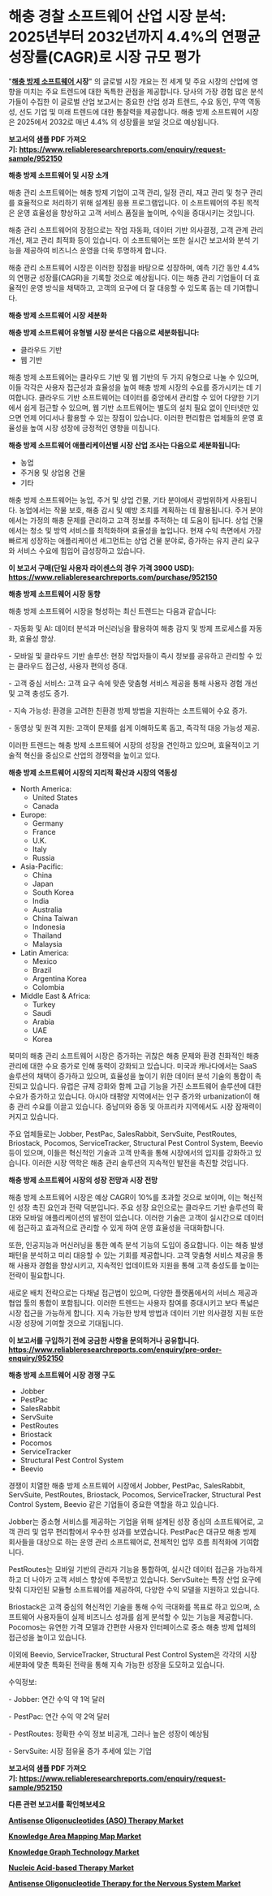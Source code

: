 <p><h1>해충 경찰 소프트웨어 산업 시장 분석: 2025년부터 2032년까지 4.4%의 연평균 성장률(CAGR)로 시장 규모 평가</h1></p><p>"<strong><a href="https://www.reliableresearchreports.com/pest-control-software-r952150?utm_campaign=106&utm_medium=7&utm_source=Github&utm_content=ia&utm_term=14032025&utm_id=pest-control-software">해충 방제 소프트웨어&nbsp;</a></strong><strong>시장</strong>" 의 글로벌 시장 개요는 전 세계 및 주요 시장의 산업에 영향을 미치는 주요 트렌드에 대한 독특한 관점을 제공합니다. 당사의 가장 경험 많은 분석가들이 수집한 이 글로벌 산업 보고서는 중요한 산업 성과 트렌드, 수요 동인, 무역 역동성, 선도 기업 및 미래 트렌드에 대한 통찰력을 제공합니다. 해충 방제 소프트웨어 시장은 2025에서 2032로 매년 4.4% 의 성장률을 보일 것으로 예상됩니다.&nbsp;</p>
<p><strong>보고서의 샘플 PDF 가져오기:&nbsp;<a href="https://www.reliableresearchreports.com/enquiry/request-sample/952150?utm_campaign=106&utm_medium=7&utm_source=Github&utm_content=ia&utm_term=14032025&utm_id=pest-control-software">https://www.reliableresearchreports.com/enquiry/request-sample/952150</a></strong></p>
<p><strong>해충 방제 소프트웨어 및 시장 소개</strong></p>
<p><p>해충 관리 소프트웨어는 해충 방제 기업이 고객 관리, 일정 관리, 재고 관리 및 청구 관리를 효율적으로 처리하기 위해 설계된 응용 프로그램입니다. 이 소프트웨어의 주된 목적은 운영 효율성을 향상하고 고객 서비스 품질을 높이며, 수익을 증대시키는 것입니다. </p><p>해충 관리 소프트웨어의 장점으로는 작업 자동화, 데이터 기반 의사결정, 고객 관계 관리 개선, 재고 관리 최적화 등이 있습니다. 이 소프트웨어는 또한 실시간 보고서와 분석 기능을 제공하여 비즈니스 운영을 더욱 투명하게 합니다. </p><p>해충 관리 소프트웨어 시장은 이러한 장점을 바탕으로 성장하며, 예측 기간 동안 4.4%의 연평균 성장률(CAGR)을 기록할 것으로 예상됩니다. 이는 해충 관리 기업들이 더 효율적인 운영 방식을 채택하고, 고객의 요구에 더 잘 대응할 수 있도록 돕는 데 기여합니다.</p></p>
<p><strong>해충 방제 소프트웨어 시장 세분화</strong></p>
<p><strong>해충 방제 소프트웨어 유형별 시장 분석은 다음으로 세분화됩니다:</strong></p>
<p><ul><li>클라우드 기반</li><li>웹 기반</li></ul></p>
<p><p>해충 방제 소프트웨어는 클라우드 기반 및 웹 기반의 두 가지 유형으로 나눌 수 있으며, 이들 각각은 사용자 접근성과 효율성을 높여 해충 방제 시장의 수요를 증가시키는 데 기여합니다. 클라우드 기반 소프트웨어는 데이터를 중앙에서 관리할 수 있어 다양한 기기에서 쉽게 접근할 수 있으며, 웹 기반 소프트웨어는 별도의 설치 필요 없이 인터넷만 있으면 언제 어디서나 활용할 수 있는 장점이 있습니다. 이러한 편리함은 업체들의 운영 효율성을 높여 시장 성장에 긍정적인 영향을 미칩니다.</p></p>
<p><strong>해충 방제 소프트웨어 애플리케이션별 시장 산업 조사는 다음으로 세분화됩니다:</strong></p>
<p><ul><li>농업</li><li>주거용 및 상업용 건물</li><li>기타</li></ul></p>
<p><p>해충 방제 소프트웨어는 농업, 주거 및 상업 건물, 기타 분야에서 광범위하게 사용됩니다. 농업에서는 작물 보호, 해충 감시 및 예방 조치를 계획하는 데 활용됩니다. 주거 분야에서는 가정의 해충 문제를 관리하고 고객 정보를 추적하는 데 도움이 됩니다. 상업 건물에서는 청소 및 방역 서비스를 최적화하며 효율성을 높입니다. 현재 수익 측면에서 가장 빠르게 성장하는 애플리케이션 세그먼트는 상업 건물 분야로, 증가하는 유지 관리 요구와 서비스 수요에 힘입어 급성장하고 있습니다.</p></p>
<p><strong>이 보고서 구매(단일 사용자 라이센스의 경우 가격 3900 USD): <a href="https://www.reliableresearchreports.com/purchase/952150?utm_campaign=106&utm_medium=7&utm_source=Github&utm_content=ia&utm_term=14032025&utm_id=pest-control-software">https://www.reliableresearchreports.com/purchase/952150</a></strong></p>
<p><strong>해충 방제 소프트웨어 시장 동향</strong></p>
<p><p>해충 방제 소프트웨어 시장을 형성하는 최신 트렌드는 다음과 같습니다:</p><p>- 자동화 및 AI: 데이터 분석과 머신러닝을 활용하여 해충 감지 및 방제 프로세스를 자동화, 효율성 향상.</p><p>- 모바일 및 클라우드 기반 솔루션: 현장 작업자들이 즉시 정보를 공유하고 관리할 수 있는 클라우드 접근성, 사용자 편의성 증대.</p><p>- 고객 중심 서비스: 고객 요구 속에 맞춘 맞춤형 서비스 제공을 통해 사용자 경험 개선 및 고객 충성도 증가.</p><p>- 지속 가능성: 환경을 고려한 친환경 방제 방법을 지원하는 소프트웨어 수요 증가.</p><p>- 동영상 및 원격 지원: 고객이 문제를 쉽게 이해하도록 돕고, 즉각적 대응 가능성 제공.</p><p>이러한 트렌드는 해충 방제 소프트웨어 시장의 성장을 견인하고 있으며, 효율적이고 기술적 혁신을 중심으로 산업의 경쟁력을 높이고 있다.</p></p>
<p><strong>해충 방제 소프트웨어 시장의 지리적 확산과 시장의 역동성</strong></p>
<p><ul>
    <li>
        North America:
        <ul>
            <li>United States</li>
            <li>Canada</li>
        </ul>
    </li>
    <li>
        Europe:
        <ul>
            <li>Germany</li>
            <li>France</li>
            <li>U.K.</li>
            <li>Italy</li>
            <li>Russia</li>
        </ul>
    </li>
    <li>
        Asia-Pacific:
        <ul>
            <li>China</li>
            <li>Japan</li>
            <li>South Korea</li>
            <li>India</li>
            <li>Australia</li>
            <li>China Taiwan</li>
            <li>Indonesia</li>
            <li>Thailand</li>
            <li>Malaysia</li>
        </ul>
    </li>
    <li>
        Latin America:
        <ul>
            <li>Mexico</li>
            <li>Brazil</li>
            <li>Argentina Korea</li>
            <li>Colombia</li>
        </ul>
    </li>
    <li>
        Middle East & Africa:
        <ul>
            <li>Turkey</li>
            <li>Saudi</li>
            <li>Arabia</li>
            <li>UAE</li>
            <li>Korea</li>
        </ul>
    </li>
    </ul></p>
<p><p>북미의 해충 관리 소프트웨어 시장은 증가하는 귀찮은 해충 문제와 환경 친화적인 해충 관리에 대한 수요 증가로 인해 동력이 강화되고 있습니다. 미국과 캐나다에서는 SaaS 솔루션의 채택이 증가하고 있으며, 효율성을 높이기 위한 데이터 분석 기술의 통합이 촉진되고 있습니다. 유럽은 규제 강화와 함께 고급 기능을 가진 소프트웨어 솔루션에 대한 수요가 증가하고 있습니다. 아시아 태평양 지역에서는 인구 증가와 urbanization이 해충 관리 수요를 이끌고 있습니다. 중남미와 중동 및 아프리카 지역에서도 시장 잠재력이 커지고 있습니다. </p><p>주요 업체들로는 Jobber, PestPac, SalesRabbit, ServSuite, PestRoutes, Briostack, Pocomos, ServiceTracker, Structural Pest Control System, Beevio 등이 있으며, 이들은 혁신적인 기술과 고객 만족을 통해 시장에서의 입지를 강화하고 있습니다. 이러한 시장 역학은 해충 관리 솔루션의 지속적인 발전을 촉진할 것입니다.</p></p>
<p><strong>해충 방제 소프트웨어 시장의 성장 전망과 시장 전망</strong></p>
<p><p>해충 방제 소프트웨어 시장은 예상 CAGR이 10%를 초과할 것으로 보이며, 이는 혁신적인 성장 촉진 요인과 전략 덕분입니다. 주요 성장 요인으로는 클라우드 기반 솔루션의 확대와 모바일 애플리케이션의 발전이 있습니다. 이러한 기술은 고객이 실시간으로 데이터에 접근하고 효과적으로 관리할 수 있게 하여 운영 효율성을 극대화합니다.</p><p>또한, 인공지능과 머신러닝을 통한 예측 분석 기능의 도입이 중요합니다. 이는 해충 발생 패턴을 분석하고 미리 대응할 수 있는 기회를 제공합니다. 고객 맞춤형 서비스 제공을 통해 사용자 경험을 향상시키고, 지속적인 업데이트와 지원을 통해 고객 충성도를 높이는 전략이 필요합니다.</p><p>새로운 배치 전략으로는 다채널 접근법이 있으며, 다양한 플랫폼에서의 서비스 제공과 협업 툴의 통합이 포함됩니다. 이러한 트렌드는 사용자 참여를 증대시키고 보다 폭넓은 시장 접근을 가능하게 합니다. 지속 가능한 방제 방법과 데이터 기반 의사결정 지원 또한 시장 성장에 기여할 것으로 기대됩니다.</p></p>
<p><strong>이 보고서를 구입하기 전에 궁금한 사항을 문의하거나 공유합니다. <a href="https://www.reliableresearchreports.com/enquiry/pre-order-enquiry/952150?utm_campaign=106&utm_medium=7&utm_source=Github&utm_content=ia&utm_term=14032025&utm_id=pest-control-software">https://www.reliableresearchreports.com/enquiry/pre-order-enquiry/952150</a></strong></p>
<p><strong>해충 방제 소프트웨어 시장 경쟁 구도</strong></p>
<p><ul><li>Jobber</li><li>PestPac</li><li>SalesRabbit</li><li>ServSuite</li><li>PestRoutes</li><li>Briostack</li><li>Pocomos</li><li>ServiceTracker</li><li>Structural Pest Control System</li><li>Beevio</li></ul></p>
<p><p>경쟁이 치열한 해충 방제 소프트웨어 시장에서 Jobber, PestPac, SalesRabbit, ServSuite, PestRoutes, Briostack, Pocomos, ServiceTracker, Structural Pest Control System, Beevio 같은 기업들이 중요한 역할을 하고 있습니다. </p><p>Jobber는 중소형 서비스를 제공하는 기업을 위해 설계된 성장 중심의 소프트웨어로, 고객 관리 및 업무 편리함에서 우수한 성과를 보였습니다. PestPac은 대규모 해충 방제 회사들을 대상으로 하는 운영 관리 소프트웨어로, 전체적인 업무 흐름 최적화에 기여합니다. </p><p>PestRoutes는 모바일 기반의 관리자 기능을 통합하여, 실시간 데이터 접근을 가능하게 하고 더 나아가 고객 서비스 향상에 주목받고 있습니다. ServSuite는 특정 산업 요구에 맞춰 디자인된 모듈형 소프트웨어를 제공하여, 다양한 수익 모델을 지원하고 있습니다. </p><p>Briostack은 고객 중심의 혁신적인 기술을 통해 수익 극대화를 목표로 하고 있으며, 소프트웨어 사용자들이 실제 비즈니스 성과를 쉽게 분석할 수 있는 기능을 제공합니다. Pocomos는 유연한 가격 모델과 간편한 사용자 인터페이스로 중소 해충 방제 업체의 접근성을 높이고 있습니다. </p><p>이외에 Beevio, ServiceTracker, Structural Pest Control System은 각각의 시장 세분화에 맞춘 특화된 전략을 통해 지속 가능한 성장을 도모하고 있습니다. </p><p>수익정보:</p><p>- Jobber: 연간 수익 약 1억 달러</p><p>- PestPac: 연간 수익 약 2억 달러</p><p>- PestRoutes: 정확한 수익 정보 비공개, 그러나 높은 성장이 예상됨</p><p>- ServSuite: 시장 점유율 증가 추세에 있는 기업</p></p>
<p><strong>보고서의 샘플 PDF 가져오기:&nbsp;<a href="https://www.reliableresearchreports.com/enquiry/request-sample/952150?utm_campaign=106&utm_medium=7&utm_source=Github&utm_content=ia&utm_term=14032025&utm_id=pest-control-software">https://www.reliableresearchreports.com/enquiry/request-sample/952150</a></strong></p>
<p><strong></strong></p>
<p><strong></strong></p>
<p><strong></strong></p>
<p><strong></strong></p>
<p><strong>다른 관련 보고서를 확인해보세요</strong></p>
<p><strong><p><a href="https://github.com/warshatulang0/Market-Research-Report-List-1/blob/main/antisense-oligonucleotides-aso-therapy-market.md?utm_campaign=106&utm_medium=7&utm_source=Github&utm_content=ia&utm_term=14032025&utm_id=pest-control-software">Antisense Oligonucleotides (ASO) Therapy Market</a></p><p><a href="https://github.com/syiqvanyo/Market-Research-Report-List-1/blob/main/knowledge-area-mapping-map-market.md?utm_campaign=106&utm_medium=7&utm_source=Github&utm_content=ia&utm_term=14032025&utm_id=pest-control-software">Knowledge Area Mapping Map Market</a></p><p><a href="https://github.com/kryshaprilbb/Market-Research-Report-List-1/blob/main/knowledge-graph-technology-market.md?utm_campaign=106&utm_medium=7&utm_source=Github&utm_content=ia&utm_term=14032025&utm_id=pest-control-software">Knowledge Graph Technology Market</a></p><p><a href="https://github.com/yepezkommakp/Market-Research-Report-List-1/blob/main/nucleic-acid-based-therapy-market.md?utm_campaign=106&utm_medium=7&utm_source=Github&utm_content=ia&utm_term=14032025&utm_id=pest-control-software">Nucleic Acid-based Therapy Market</a></p><p><a href="https://github.com/minakibanov/Market-Research-Report-List-1/blob/main/antisense-oligonucleotide-therapy-for-the-nervous-system-market.md?utm_campaign=106&utm_medium=7&utm_source=Github&utm_content=ia&utm_term=14032025&utm_id=pest-control-software">Antisense Oligonucleotide Therapy for the Nervous System Market</a></p></strong></p>
<p></p>